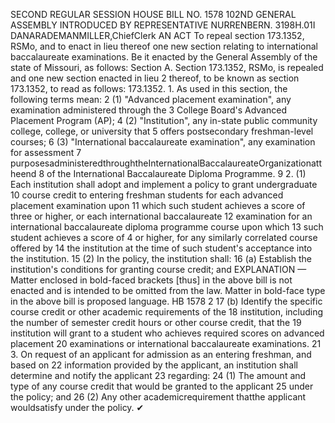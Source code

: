 SECOND REGULAR SESSION
HOUSE BILL NO. 1578
102ND GENERAL ASSEMBLY
INTRODUCED BY REPRESENTATIVE NURRENBERN.
3198H.01I DANARADEMANMILLER,ChiefClerk
AN ACT
To repeal section 173.1352, RSMo, and to enact in lieu thereof one new section relating to
international baccalaureate examinations.
Be it enacted by the General Assembly of the state of Missouri, as follows:
Section A. Section 173.1352, RSMo, is repealed and one new section enacted in lieu
2 thereof, to be known as section 173.1352, to read as follows:
173.1352. 1. As used in this section, the following terms mean:
2 (1) "Advanced placement examination", any examination administered through the
3 College Board's Advanced Placement Program (AP);
4 (2) "Institution", any in-state public community college, college, or university that
5 offers postsecondary freshman-level courses;
6 (3) "International baccalaureate examination", any examination for assessment
7 purposesadministeredthroughtheInternationalBaccalaureateOrganizationattheend
8 of the International Baccalaureate Diploma Programme.
9 2. (1) Each institution shall adopt and implement a policy to grant undergraduate
10 course credit to entering freshman students for each advanced placement examination upon
11 which such student achieves a score of three or higher, or each international baccalaureate
12 examination for an international baccalaureate diploma programme course upon which
13 such student achieves a score of 4 or higher, for any similarly correlated course offered by
14 the institution at the time of such student's acceptance into the institution.
15 (2) In the policy, the institution shall:
16 (a) Establish the institution's conditions for granting course credit; and
EXPLANATION — Matter enclosed in bold-faced brackets [thus] in the above bill is not enacted and is
intended to be omitted from the law. Matter in bold-face type in the above bill is proposed language.
HB 1578 2
17 (b) Identify the specific course credit or other academic requirements of the
18 institution, including the number of semester credit hours or other course credit, that the
19 institution will grant to a student who achieves required scores on advanced placement
20 examinations or international baccalaureate examinations.
21 3. On request of an applicant for admission as an entering freshman, and based on
22 information provided by the applicant, an institution shall determine and notify the applicant
23 regarding:
24 (1) The amount and type of any course credit that would be granted to the applicant
25 under the policy; and
26 (2) Any other academicrequirement thatthe applicant wouldsatisfy under the policy.
✔